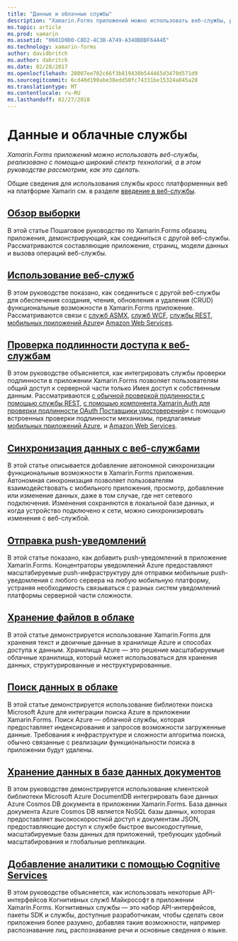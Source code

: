 ```yaml
---
title: "Данные и облачные службы"
description: "Xamarin.Forms приложений можно использовать веб-службы, реализовано с помощью широкий спектр технологий, а в этом руководстве рассмотрим, как это сделать."
ms.topic: article
ms.prod: xamarin
ms.assetid: "0601D9D0-C8D2-4C3B-A749-A340BDBF64A4ß"
ms.technology: xamarin-forms
author: davidbritch
ms.author: dabritch
ms.date: 02/28/2017
ms.openlocfilehash: 28007ee702c66f3b819430b544465d3470d571d9
ms.sourcegitcommit: 6cd40d190abe38edd50fc74331be15324a845a28
ms.translationtype: MT
ms.contentlocale: ru-RU
ms.lasthandoff: 02/27/2018
---
```

# <a name="data--cloud-services"></a>Данные и облачные службы

_Xamarin.Forms приложений можно использовать веб-службы, реализовано с помощью широкий спектр технологий, а в этом руководстве рассмотрим, как это сделать._

Общие сведения для использования службы кросс платформенных веб на платформе Xamarin см. в разделе [введение в веб-службы](~/cross-platform/data-cloud/web-services/index.md).

## <a name="understanding-the-samplexamarin-formsdata-cloudwalkthroughmd"></a>[Обзор выборки](~/xamarin-forms/data-cloud/walkthrough.md)

В этой статье Пошаговое руководство по Xamarin.Forms образец приложения, демонстрирующий, как соединиться с другой веб-службы. Рассматриваются составляющие приложение, страниц, модели данных и вызова операций веб-службы.

## <a name="consuming-web-servicesxamarin-formsdata-cloudconsumingindexmd"></a>[Использование веб-служб](~/xamarin-forms/data-cloud/consuming/index.md)

В этом руководстве показано, как соединиться с другой веб-службы для обеспечения создания, чтения, обновления и удаления (CRUD) функциональные возможности в Xamarin.Forms приложение. Рассматриваются связи с [служб ASMX](consuming/asmx.md), [служб WCF](consuming/wcf.md), [службы REST](consuming/rest.md), [мобильных приложений Azure](consuming/azure.md)и [ Amazon Web Services](consuming/aws.md).

## <a name="authenticating-access-to-web-servicesxamarin-formsdata-cloudauthenticationindexmd"></a>[Проверка подлинности доступа к веб-службам](~/xamarin-forms/data-cloud/authentication/index.md)

В этом руководстве объясняется, как интегрировать службы проверки подлинности в приложении Xamarin.Forms позволяет пользователям общий доступ к серверной части только Имея доступ к собственным данным. Рассматриваются [с обычной проверкой подлинности с помощью службы REST](authentication/rest.md), [с помощью компонента Xamarin.Auth для проверки подлинности OAuth Поставщики удостоверений](authentication/oauth.md)и с помощью встроенных проверки подлинности механизмы, предлагаемые [мобильных приложений Azure](authentication/azure.md), и [Amazon Web Services](authentication/aws.md).

## <a name="synchronizing-data-with-web-servicessyncindexmd"></a>[Синхронизация данных с веб-службами](sync/index.md)

В этой статье описывается добавление автономной синхронизации функциональные возможности в Xamarin.Forms приложения. Автономная синхронизация позволяет пользователям взаимодействовать с мобильного приложения, просмотр, добавление или изменение данных, даже в том случае, где нет сетевого подключения. Изменения сохраняются в локальной базе данных, и когда устройство подключено к сети, можно синхронизировать изменения с веб-службой.

## <a name="sending-push-notificationspush-notificationsindexmd"></a>[Отправка push-уведомлений](push-notifications/index.md)

В этой статье показано, как добавить push-уведомлений в приложение Xamarin.Forms. Концентраторы уведомлений Azure предоставляют масштабируемые push-инфраструктуру для отправки мобильные push-уведомления с любого сервера на любую мобильную платформу, устраняя необходимость связываться с разных систем уведомлений платформы серверной части сложности.

## <a name="storing-files-in-the-cloudstorageindexmd"></a>[Хранение файлов в облаке](storage/index.md)

В этой статье демонстрируется использование Xamarin.Forms для хранения текст и двоичные данные в хранилище Azure и способах доступа к данным. Хранилища Azure — это решение масштабируемые облачные хранилища, который может использоваться для хранения данных, структурированные и неструктурированные.

## <a name="searching-data-in-the-cloudsearchindexmd"></a>[Поиск данных в облаке](search/index.md)

В этой статье демонстрируется использование библиотеки поиска Microsoft Azure для интеграции поиска Azure в приложении Xamarin.Forms. Поиск Azure — облачной службы, которая предоставляет индексирования и запросов возможности загруженные данные. Требования к инфраструктуре и сложности алгоритма поиска, обычно связанные с реализации функциональности поиска в приложении будут удалены.

## <a name="storing-data-in-a-document-databasecosmosdbindexmd"></a>[Хранение данных в базе данных документов](cosmosdb/index.md)

В этом руководстве демонстрируется использование клиентской библиотеки Microsoft Azure DocumentDB интегрировать базе данных Azure Cosmos DB документа в приложении Xamarin.Forms. База данных документа Azure Cosmos DB является NoSQL базы данных, которая предоставляет высокоскоростной доступ к документам JSON, предоставляющие доступ к службе быстрое высокодоступные, масштабируемые базы данных для приложений, требующих удобный масштабирования и глобальные репликации.

## <a name="adding-intelligence-with-cognitive-servicescognitive-servicesindexmd"></a>[Добавление аналитики с помощью Cognitive Services](cognitive-services/index.md)

В этом руководстве объясняется, как использовать некоторые API-интерфейсов Когнитивных служб Майкрософт в приложении Xamarin.Forms. Когнитивных службы — это набор API-интерфейсов, пакеты SDK и службы, доступные разработчикам, чтобы сделать свои приложения более разумно, добавляя такие возможности, например распознавание лиц, распознавание речи и основные сведения о языке.
